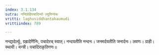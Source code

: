 ```yaml
---
index: 3.1.134
sutra: नन्दिग्रहिपचादिभ्यो ल्युणिन्यचः
vritti: laghusiddhantakaumudi
vrittiindex: 789

---
```

नन्द्यादेर्ल्युः, ग्रह्रादेर्णिनिः, पचादेरच् स्यात्। नन्दयतीति नन्दनः। जनमर्दयतीति जनार्दनः। लवणः। ग्राही। स्थायी। मन्त्री। पचादिराकृतिगणः॥